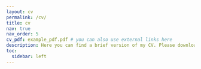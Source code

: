 ```yaml
---
layout: cv
permalink: /cv/
title: cv
nav: true
nav_order: 5
cv_pdf: example_pdf.pdf # you can also use external links here
description: Here you can find a brief version of my CV. Please download the pdf for a more informative version.
toc:
  sidebar: left
---
```

